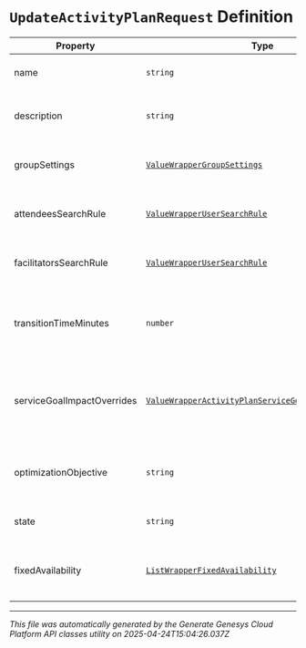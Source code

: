 # `UpdateActivityPlanRequest` Definition

| Property | Type | Required | Description |
|----------|------|----------|-------------|
| name | `string` | No | The name of the activity plan |
| description | `string` | No | The description of the activity plan |
| groupSettings | [`ValueWrapperGroupSettings`](valuewrappergroupsettings-definition.md) | No | Group settings for the activity plan |
| attendeesSearchRule | [`ValueWrapperUserSearchRule`](valuewrapperusersearchrule-definition.md) | No | Attendee search rule for this activity plan |
| facilitatorsSearchRule | [`ValueWrapperUserSearchRule`](valuewrapperusersearchrule-definition.md) | No | Facilitator search rule for this activity plan |
| transitionTimeMinutes | `number` | No | Transition time in minutes between facilitated sessions |
| serviceGoalImpactOverrides | [`ValueWrapperActivityPlanServiceGoalImpactOverrides`](valuewrapperactivityplanservicegoalimpactoverrides-definition.md) | No | Allowable service goal impact override settings for this activity plan |
| optimizationObjective | `string` | No | The optimization objective of this activity plan |
| state | `string` | No | The state of this activity plan |
| fixedAvailability | [`ListWrapperFixedAvailability`](listwrapperfixedavailability-definition.md) | No | Fixed availability configuration for the activity plan |

---

*This file was automatically generated by the Generate Genesys Cloud Platform API classes utility on 2025-04-24T15:04:26.037Z*